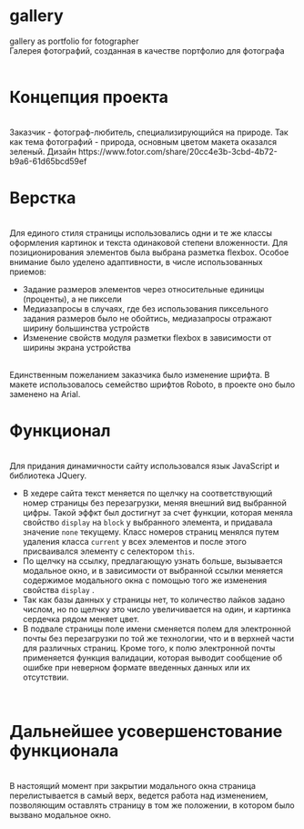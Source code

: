 # gallery
gallery as portfolio for fotographer<br>
Галерея фотографий, созданная в качестве портфолио для фотографа <br>
<br>
<h1>Концепция проекта</h1>
<br>Заказчик - фотограф-любитель, специализирующийся на природе. Так как тема фотографий - природа, основным цветом макета оказался зеленый.
Дизайн https://www.fotor.com/share/20cc4e3b-3cbd-4b72-b9a6-61d65bcd59ef<br>
<h1>Верстка</h1><br>
Для единого стиля страницы использовались одни и те же классы оформления картинок и текста одинаковой степени вложенности. Для позиционирования элементов была выбрана разметка flexbox. Особое внимание было уделено адаптивности, в числе использованных приемов:
<ul>
  <li>Задание размеров элементов через относительные единицы (проценты), а не пиксели</li>
  <li>Медиазапросы в случаях, где без использования пиксельного задания размеров было не обойтись, медиазапросы отражают ширину большинства  устройств</li>
  <li>Изменение свойств модуля разметки flexbox в зависимости от ширины экрана устройства</li>
</ul>
<br>
Единственным пожеланием заказчика было изменение шрифта. В макете использовалось семейство шрифтов Roboto, в проекте оно было заменено на  Arial.<br>
<h1>Функционал</h1><br>
Для придания динамичности сайту использовался язык JavaScript и библиотека JQuery.<br>
<ul>
  <li>В хедере сайта текст меняется по щелчку на соответствующий номер страницы без перезагрузки, меняя внешний вид выбранной цифры. Такой эффкт был достигнут за счет функции, которая меняла свойство <code>display</code> на <code>block</code> у выбранного элемента, и придавала значение <code>none</code> текущему. Класс номеров страниц менялся путем удаления класса  <code>current</code> у всех элементов и после этого присваивался элементу с селектором <code>this</code>.</li>
  <li>По щелчку на ссылку, предлагающую узнать больше, вызывается модальное окно, и в зависимости от выбранной ссылки меняется содержимое модального окна с помощью того же изменения свойства <code>display</code> .</li>
  <li>Так как базы данных у страницы нет, то количество лайков задано числом, но по щелчку это число увеличивается на один, и картинка сердечка рядом меняет цвет.</li>
  <li>В подвале страницы поле имени сменяется полем для электронной почты без перезагрузки по той же технологии, что и в верхней части для различных страниц. Кроме того, к полю электронной почты применяется функция валидации, которая выводит сообщение об ошибке при неверном формате введенных данных или их отсутствии.</li>
</ul><br>
<h1>Дальнейшее усовершенстование функционала</h1><br>
В настоящий момент при закрытии модального окна страница перелистывается в самый верх, ведется работа над изменением, позволяющим оставлять страницу в том же положении, в котором было вызвано модальное окно.
